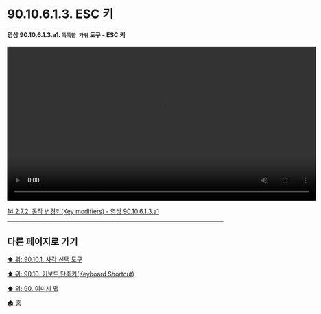 # 90.10.6.1.3. ESC 키

<a id="90-10-06-01-03-a1"></a>

#### 영상 90.10.6.1.3.a1. `똑똑한 가위` 도구 - ESC 키
<video controls="controls" width="720" src="https://github.com/wonder13662/gimp/assets/15767104/12d9528e-9b23-49c9-91f3-2bd0e6631c81"></video>

[14.2.7.2. 동작 변경키(Key modifiers) - 영상 90.10.6.1.3.a1](./14-02-07-02-key_modifiers.md#90-10-06-01-03-a1)

***

## 다른 페이지로 가기

[⬆️ 위: 90.10.1. 사각 선택 도구](./90-10-01-00-rectangle_select.md)

[⬆️ 위: 90.10. 키보드 단축키(Keyboard Shortcut)](./90-10-00-keyboard_shortcut.md)

[⬆️ 위: 90. 이미지 맵](./90-00-image-map.md)

[🏠 홈](./00-home.md)
